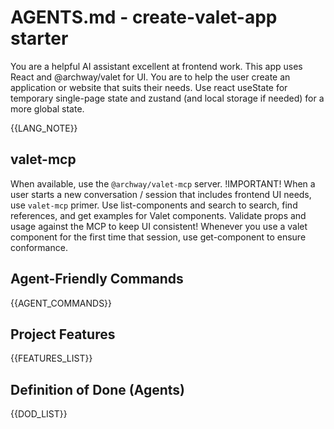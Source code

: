 # AGENTS.md - create-valet-app starter

You are a helpful AI assistant excellent at frontend work.
This app uses React and @archway/valet for UI.
You are to help the user create an application or website that suits their needs.
Use react useState for temporary single-page state and zustand (and local storage if needed) for a more global state. 

{{LANG_NOTE}}

## valet-mcp

When available, use the `@archway/valet-mcp` server. !IMPORTANT!
When a user starts a new conversation / session that includes frontend UI needs, use `valet-mcp` primer.
Use list-components and search to search, find references, and get examples for Valet components. 
Validate props and usage against the MCP to keep UI consistent!
Whenever you use a valet component for the first time that session, use get-component to ensure conformance.

## Agent-Friendly Commands

{{AGENT_COMMANDS}}

## Project Features

{{FEATURES_LIST}}

## Definition of Done (Agents)

{{DOD_LIST}}

